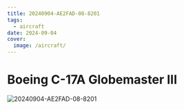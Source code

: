 ```yaml
---
title: 20240904-AE2FAD-08-8201
tags:
  - aircraft
date: 2024-09-04
cover:
  image: /aircraft/
---
```


# Boeing C-17A Globemaster III

![20240904-AE2FAD-08-8201](/aircraft/20240904-AE2FAD-08-8201.jpg)